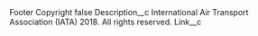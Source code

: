 <?xml version="1.0" encoding="UTF-8"?>
<CustomMetadata xmlns="http://soap.sforce.com/2006/04/metadata" xmlns:xsi="http://www.w3.org/2001/XMLSchema-instance" xmlns:xsd="http://www.w3.org/2001/XMLSchema">
    <label>Footer Copyright</label>
    <protected>false</protected>
    <values>
        <field>Description__c</field>
        <value xsi:type="xsd:string">International Air Transport Association (IATA) 2018. All rights reserved.</value>
    </values>
    <values>
        <field>Link__c</field>
        <value xsi:nil="true"/>
    </values>
</CustomMetadata>
